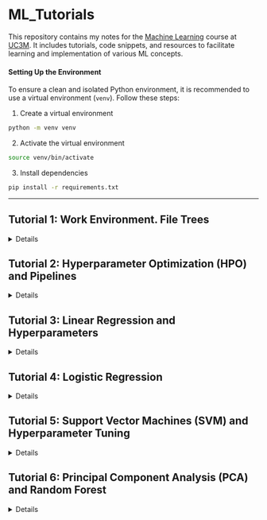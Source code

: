 # ML_Tutorials

This repository contains my notes for the [Machine Learning](https://aplicaciones.uc3m.es/cpa/generaFicha?est=218&anio=2024&plan=489&asig=15757&idioma=2) course at [UC3M](https://www.uc3m.es/home). It includes tutorials, code snippets, and resources to facilitate learning and implementation of various ML concepts.

#### Setting Up the Environment
To ensure a clean and isolated Python environment, it is recommended to use a virtual environment (`venv`). Follow these steps:
1. Create a virtual environment
```bash
python -m venv venv
```
2. Activate the virtual environment
```bash
source venv/bin/activate
```
3. Install dependencies
```bash
pip install -r requirements.txt
```

---

## Tutorial 1: Work Environment. File Trees
<details>

    - Introduction to file trees and project organization
    - Understanding directory structures
    - Best practices for organizing machine learning projects
</details>

## Tutorial 2: Hyperparameter Optimization (HPO) and Pipelines
<details>

    - Introduction to Hyperparameter Optimization (HPO)
    - Building ML pipelines
    - Automating model tuning with pipelines
</details>

## Tutorial 3: Linear Regression and Hyperparameters
<details>

    - Fundamentals of linear regression
    - Tuning hyperparameters for regression models
    - Best practices for training and evaluation
</details>

## Tutorial 4: Logistic Regression
<details>

    - Introduction to logistic regression
    - Model training and evaluation
    - Handling imbalanced data in classification tasks
</details>

## Tutorial 5: Support Vector Machines (SVM) and Hyperparameter Tuning
<details>

    - Introduction to Support Vector Machines (SVM) as classifiers and regressors
    - Linear SVM: Theory, implementation, and decision boundaries
    - Kernel SVM: Understanding radial basis function (RBF) and its impact
    - Hyperparameter tuning with GridSearchCV and RandomizedSearchCV
    - Optimization techniques: Bayesian Optimization with Optuna
    - Practical applications and visualization of decision boundaries
</details>


## Tutorial 6: Principal Component Analysis (PCA) and Random Forest
<details>

    - Introduction to Principal Component Analysis (PCA)
    - Feature reduction and visualization
    - Random Forest: Theory and implementation
    - Hyperparameter tuning in Random Forest models
</details>